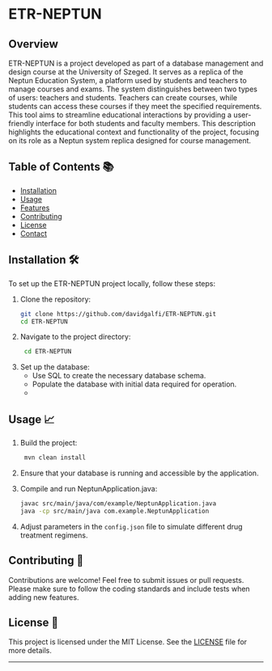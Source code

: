 # ETR-NEPTUN

## Overview
ETR-NEPTUN is a project developed as part of a database management and design course at the University of Szeged. It serves as a replica of the Neptun Education System, a platform used by students and teachers to manage courses and exams. The system distinguishes between two types of users: teachers and students. Teachers can create courses, while students can access these courses if they meet the specified requirements. This tool aims to streamline educational interactions by providing a user-friendly interface for both students and faculty members. This description highlights the educational context and functionality of the project, focusing on its role as a Neptun system replica designed for course management.

## Table of Contents 📚
- [Installation](#installation)
- [Usage](#usage)
- [Features](#features)
- [Contributing](#contributing)
- [License](#license)
- [Contact](#contact)

## Installation 🛠️

To set up the ETR-NEPTUN project locally, follow these steps:

1. Clone the repository:
   ```bash
   git clone https://github.com/davidgalfi/ETR-NEPTUN.git
   cd ETR-NEPTUN
2. Navigate to the project directory:
   ```bash
    cd ETR-NEPTUN
    ```
3. Set up the database:
   - Use SQL to create the necessary database schema.
   - Populate the database with initial data required for operation.
   - 
## Usage 📈

1. Build the project:
   
   ```bash
    mvn clean install
    ```
2. Ensure that your database is running and accessible by the application.  

3. Compile and run NeptunApplication.java:

    ```bash
    javac src/main/java/com/example/NeptunApplication.java
    java -cp src/main/java com.example.NeptunApplication
    ```

3. Adjust parameters in the `config.json` file to simulate different drug treatment regimens.

## Contributing 🤝

Contributions are welcome! Feel free to submit issues or pull requests. Please make sure to follow the coding standards and include tests when adding new features.

## License 📄

This project is licensed under the MIT License. See the [LICENSE](./LICENSE) file for more details.

---
 
